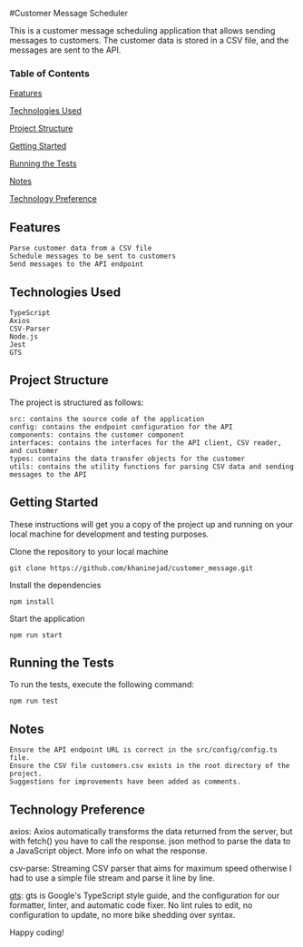 #Customer Message Scheduler

This is a customer message scheduling application that allows sending messages to customers. The customer data is stored in a CSV file, and the messages are sent to the API.

### Table of Contents

[Features](#Features)

[Technologies Used](#Technologies-Used)

[Project Structure](#Project-Structure)

[Getting Started](#Project-Structure)

[Running the Tests](#Running-the-Tests)

[Notes](#Notes)

[Technology Preference](#Technology-Preference)

## Features

    Parse customer data from a CSV file
    Schedule messages to be sent to customers
    Send messages to the API endpoint

## Technologies Used

    TypeScript
    Axios
    CSV-Parser
    Node.js
    Jest
    GTS

## Project Structure

The project is structured as follows:

    src: contains the source code of the application
    config: contains the endpoint configuration for the API
    components: contains the customer component
    interfaces: contains the interfaces for the API client, CSV reader, and customer
    types: contains the data transfer objects for the customer
    utils: contains the utility functions for parsing CSV data and sending messages to the API

## Getting Started

These instructions will get you a copy of the project up and running on your local machine for development and testing purposes.

Clone the repository to your local machine


    git clone https://github.com/khaninejad/customer_message.git

Install the dependencies

    npm install

Start the application


    npm run start

## Running the Tests

To run the tests, execute the following command:

    npm run test

## Notes

    Ensure the API endpoint URL is correct in the src/config/config.ts file.
    Ensure the CSV file customers.csv exists in the root directory of the project.
    Suggestions for improvements have been added as comments.

## Technology Preference
axios: Axios automatically transforms the data returned from the server, but with fetch() you have to call the response. json method to parse the data to a JavaScript object. More info on what the response.

csv-parse: Streaming CSV parser that aims for maximum speed otherwise I had to use a simple file stream and parse it line by line.

[gts](https://github.com/google/gts): gts is Google's TypeScript style guide, and the configuration for our formatter, linter, and automatic code fixer. No lint rules to edit, no configuration to update, no more bike shedding over syntax.

Happy coding!